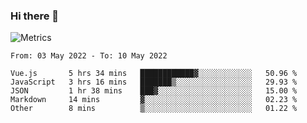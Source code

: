 ### Hi there 👋

![Metrics](https://github.com/radoapx/radoapx/blob/main/github-metrics.svg)

<!--START_SECTION:waka-->

```text
From: 03 May 2022 - To: 10 May 2022

Vue.js       5 hrs 34 mins   ████████████▓░░░░░░░░░░░░   50.96 %
JavaScript   3 hrs 16 mins   ███████▒░░░░░░░░░░░░░░░░░   29.93 %
JSON         1 hr 38 mins    ███▓░░░░░░░░░░░░░░░░░░░░░   15.00 %
Markdown     14 mins         ▓░░░░░░░░░░░░░░░░░░░░░░░░   02.23 %
Other        8 mins          ▒░░░░░░░░░░░░░░░░░░░░░░░░   01.22 %
```

<!--END_SECTION:waka-->

<!--
**radoapx/radoapx** is a ✨ _special_ ✨ repository because its `README.md` (this file) appears on your GitHub profile.

Here are some ideas to get you started:

- 🔭 I’m currently working on ...
- 🌱 I’m currently learning ...
- 👯 I’m looking to collaborate on ...
- 🤔 I’m looking for help with ...
- 💬 Ask me about ...
- 📫 How to reach me: ...
- 😄 Pronouns: ...
- ⚡ Fun fact: ...
-->
